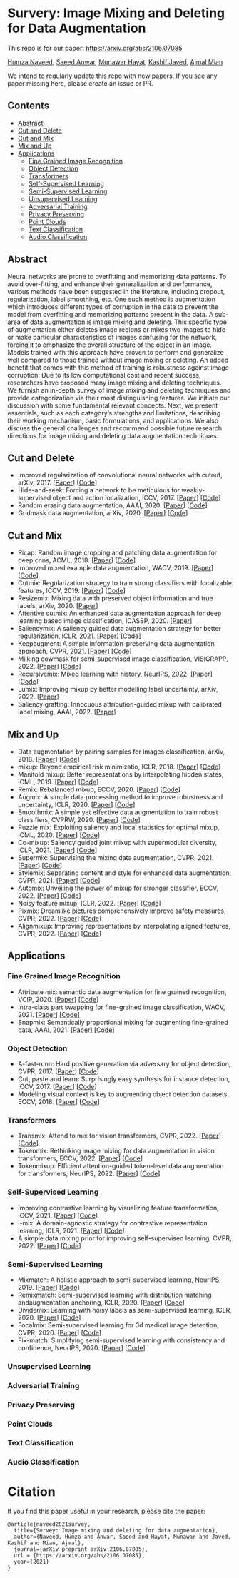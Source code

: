 # Survery: Image Mixing and Deleting for Data Augmentation

This repo is for our paper: https://arxiv.org/abs/2106.07085 

[Humza Naveed](https://scholar.google.com.pk/citations?user=k5dpooQAAAAJ&hl=en), [Saeed Anwar](https://scholar.google.com.au/citations?user=vPJIHywAAAAJ&hl=en), [Munawar Hayat](https://scholar.google.com.au/citations?user=Mx8MbWYAAAAJ&hl=en), [Kashif Javed](https://scholar.google.com.pk/citations?user=yFxpLBwAAAAJ&hl=en), [Ajmal Mian](https://scholar.google.com/citations?user=X589yaIAAAAJ&hl=en)

We intend to regularly update this repo with new papers. If you see any paper missing here, please create an issue or PR. 

## Contents
- [Abstract](#abstract)
- [Cut and Delete](#cut-and-delete)
- [Cut and Mix](#cut-and-mix)
- [Mix and Up](#mix-and-up)
- [Applications](#applications)
  - [Fine Grained Image Recognition](#fine-grained-image-recognition)
  - [Object Detection](#object-detection)
  - [Transformers](#transformers)
  - [Self-Supervised Learning](#self-supervised-learning)
  - [Semi-Supervised Learning](#semi-supervised-learning)
  - [Unsupervised Learning](#unsupervised-learning)
  - [Adversarial Training](#adversarial-training)
  - [Privacy Preserving](#privacy-preserving)
  - [Point Clouds](#point-clouds)
  - [Text Classification](#text-classification)
  - [Audio Classification](#audio-classification)
## Abstract
Neural networks are prone to overfitting and memorizing data patterns. To avoid over-fitting, and enhance
their generalization and performance, various methods have been suggested in the literature, including
dropout, regularization, label smoothing, etc. One such method is augmentation which introduces different
types of corruption in the data to prevent the model from overfitting and memorizing patterns present in
the data. A sub-area of data augmentation is image mixing and deleting. This specific type of augmentation
either deletes image regions or mixes two images to hide or make particular characteristics of images confusing
for the network, forcing it to emphasize the overall structure of the object in an image. Models trained with
this approach have proven to perform and generalize well compared to those trained without image mixing or
deleting. An added benefit that comes with this method of training is robustness against image corruption.
Due to its low computational cost and recent success, researchers have proposed many image mixing and
deleting techniques. We furnish an in-depth survey of image mixing and deleting techniques and provide
categorization via their most distinguishing features. We initiate our discussion with some fundamental
relevant concepts. Next, we present essentials, such as each category’s strengths and limitations, describing
their working mechanism, basic formulations, and applications. We also discuss the general challenges and
recommend possible future research directions for image mixing and deleting data augmentation techniques.

## Cut and Delete
* Improved regularization of convolutional neural networks with cutout, arXiv, 2017. [[Paper](https://arxiv.org/abs/1708.04552)] [[Code](https://github.com/uoguelph-mlrg/Cutout)]
* Hide-and-seek: Forcing a network to be meticulous for weakly-supervised object and action localization, ICCV, 2017. [[Paper](https://arxiv.org/abs/1704.04232)] [[Code](https://github.com/kkanshul/Hide-and-Seek)]
* Random erasing data augmentation, AAAI, 2020. [[Paper](https://arxiv.org/abs/1708.04896)] [[Code](https://github.com/zhunzhong07/Random-Erasing)]
* Gridmask data augmentation, arXiv, 2020. [[Paper](https://arxiv.org/abs/2001.04086)] [[Code](https://github.com/dvlab-research/GridMask)]

## Cut and Mix
* Ricap: Random image cropping and patching data augmentation for deep cnns, ACML, 2018. [[Paper](https://arxiv.org/abs/1811.09030)] [[Code](https://github.com/4uiiurz1/pytorch-ricap)]
* Improved mixed example data augmentation, WACV, 2019. [[Paper](https://arxiv.org/abs/1805.11272)] [[Code](https://github.com/ceciliaresearch/MixedExample)]
* Cutmix: Regularization strategy to train strong classifiers with localizable features, ICCV, 2019. [[Paper](https://arxiv.org/abs/1905.04899)] [[Code](https://github.com/clovaai/CutMix-PyTorch)]
* Resizemix: Mixing data with preserved object information and true labels, arXiv, 2020. [[Paper](https://arxiv.org/abs/2012.11101)]
* Attentive cutmix: An enhanced data augmentation approach for deep learning based image classification, ICASSP, 2020. [[Paper](https://arxiv.org/abs/2003.13048)]
* Saliencymix: A saliency guided data augmentation strategy for better regularization, ICLR, 2021. [[Paper](https://arxiv.org/abs/2006.01791)] [[Code](https://github.com/afm-shahab-uddin/SaliencyMix)]
* Keepaugment: A simple information-preserving data augmentation approach, CVPR, 2021. [[Paper]()] [[Code]()]
* Milking cowmask for semi-supervised image classification, VISIGRAPP, 2022. [[Paper](https://arxiv.org/abs/2003.12022)] [[Code](https://github.com/google-research/google-research/tree/master/milking_cowmask)]
* Recursivemix: Mixed learning with history, NeurIPS, 2022. [[Paper](https://arxiv.org/abs/2203.06844)] [[Code](https://github.com/implus/RecursiveMix-pytorch)]
* Lumix: Improving mixup by better modelling label uncertainty, arXiv, 2022. [[Paper](https://arxiv.org/abs/2211.15846)]
* Saliency grafting: Innocuous attribution-guided mixup with calibrated label mixing, AAAI, 2022. [[Paper](https://arxiv.org/abs/2112.08796)]
## Mix and Up
* Data augmentation by pairing samples for images classification, arXiv, 2018. [[Paper]()] [[Code]()]
* mixup: Beyond empirical risk minimizatio, ICLR, 2018. [[Paper]()] [[Code]()]
* Manifold mixup: Better representations by interpolating hidden states, ICML, 2019. [[Paper]()] [[Code]()]
* Remix: Rebalanced mixup, ECCV, 2020. [[Paper]()] [[Code]()]
* Augmix: A simple data processing method to improve robustness and uncertainty, ICLR, 2020. [[Paper]()] [[Code]()]
* Smoothmix: A simple yet effective data augmentation to train robust classifiers, CVPRW, 2020. [[Paper]()] [[Code]()]  
* Puzzle mix: Exploiting saliency and local statistics for optimal mixup, ICML, 2020. [[Paper]()] [[Code]()]
* Co-mixup: Saliency guided joint mixup with supermodular diversity, ICLR, 2021. [[Paper]()] [[Code]()]
* Supermix: Supervising the mixing data augmentation, CVPR, 2021. [[Paper]()] [[Code]()]
* Stylemix: Separating content and style for enhanced data augmentation, CVPR, 2021. [[Paper]()] [[Code]()]
* Automix: Unveiling the power of mixup for stronger classifier, ECCV, 2022. [[Paper]()] [[Code]()]
* Noisy feature mixup, ICLR, 2022. [[Paper]()] [[Code]()]
* Pixmix: Dreamlike pictures comprehensively improve safety measures, CVPR, 2022. [[Paper]()] [[Code]()]
* Alignmixup: Improving representations by interpolating aligned features, CVPR, 2022. [[Paper]()] [[Code]()]
## Applications
### Fine Grained Image Recognition
* Attribute mix: semantic data augmentation for fine grained recognition, VCIP, 2020. [[Paper]()] [[Code]()]
* Intra-class part swapping for fine-grained image classification, WACV, 2021. [[Paper]()] [[Code]()]
* Snapmix: Semantically proportional mixing for augmenting fine-grained data, AAAI, 2021. [[Paper]()] [[Code]()]
### Object Detection
* A-fast-rcnn: Hard positive generation via adversary for object detection, CVPR, 2017. [[Paper]()] [[Code]()]
* Cut, paste and learn: Surprisingly easy synthesis for instance detection, ICCV, 2017. [[Paper]()] [[Code]()]
* Modeling visual context is key to augmenting object detection datasets, ECCV, 2018. [[Paper]()] [[Code]()]
### Transformers
* Transmix: Attend to mix for vision transformers, CVPR, 2022. [[Paper]()] [[Code]()]
* Tokenmix: Rethinking image mixing for data augmentation in vision transformers, ECCV, 2022. [[Paper]()] [[Code]()]
* Tokenmixup: Efficient attention-guided token-level data augmentation for transformers, NeurIPS, 2022. [[Paper]()] [[Code]()]
### Self-Supervised Learning
* Improving contrastive learning by visualizing feature transformation, ICCV, 2021. [[Paper]()] [[Code]()]
* i-mix: A domain-agnostic strategy for contrastive representation learning, ICLR, 2021. [[Paper]()] [[Code]()]
* A simple data mixing prior for improving self-supervised learning, CVPR, 2022. [[Paper]()] [[Code]()]
### Semi-Supervised Learning
* Mixmatch: A holistic approach to semi-supervised learning, NeurIPS, 2019. [[Paper]()] [[Code]()] 
* Remixmatch: Semi-supervised learning with distribution matching andaugmentation anchoring, ICLR, 2020. [[Paper]()] [[Code]()]
* Dividemix: Learning with noisy labels as semi-supervised learning, ICLR, 2020. [[Paper]()] [[Code]()]
* Focalmix: Semi-supervised learning for 3d medical image detection, CVPR, 2020. [[Paper]()] [[Code]()]
* Fix-match: Simplifying semi-supervised learning with consistency and confidence, NeurIPS, 2020. [[Paper]()] [[Code]()]
### Unsupervised Learning
### Adversarial Training
### Privacy Preserving
### Point Clouds
### Text Classification
### Audio Classification
# Citation
If you find this paper useful in your research, please cite the paper:

```
@article{naveed2021survey,
  title={Survey: Image mixing and deleting for data augmentation},
  author={Naveed, Humza and Anwar, Saeed and Hayat, Munawar and Javed, Kashif and Mian, Ajmal}, 
  journal={arXiv preprint arXiv:2106.07085},
  url = {https://arxiv.org/abs/2106.07085},
  year={2021}
}
```
